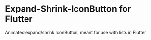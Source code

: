 # Expand-Shrink-IconButton for Flutter
Animated expand/shrink IconButton, meant for use with lists in Flutter
